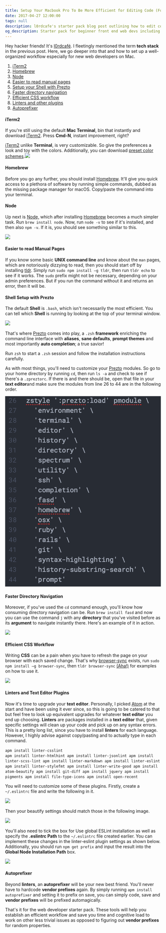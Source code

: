 ```yaml
---
title: Setup Your Macbook Pro To Be More Efficient for Editing Code (For New Web Devs)
date: 2017-04-27 12:00:00
tags: null
description: l0rdcafe's starter pack blog post outlining how to edit code efficiently for beginner front end web developers with installation tutorials for iTerm2 terminal, Homebrew, Node, tldr manual pages, a better shell using zsh, command line autojump, a quicker CSS workflow using browser-sync, using editor plugins such as linters for markdown, JSON, ESLint, HTML and others as well as autoprefixer for quicker coding.
og_description: Starter pack for beginner front end web devs including installation tutorials for text editor plugins, better command line and CSS workflows and hints to make code editing and writing faster and more efficient.
---
```


Hey <span class="main__body__content__span">hacker friends!</span> It's [l0rdcafé](mailto:me@l0rdcafe.com). I fleetingly mentioned the term **tech stack** in the previous post. Here, we go deeper into that and how to set up a well-organized workflow especially for new web developers on Mac.

1. <i class="fa fa-square"></i>[iTerm2](#itrm)
2. <i class="fa fa-square"></i>[Homebrew](#brew)
3. <i class="fa fa-square"></i>[Node](#node)
4. <i class="fa fa-square"></i>[Easier to read manual pages](#tldr)
5. <i class="fa fa-square"></i>[Setup your Shell with Prezto](#zsh)
6. <i class="fa fa-square"></i>[Faster directory navigation](#j)
7. <i class="fa fa-square"></i>[Efficient CSS workflow](#brwsr)
8. <i class="fa fa-square"></i>[Linters and other plugins](#lntrs)
9. <i class="fa fa-square"></i>[Autoprefixer](#autop)

<h4 id="itrm">iTerm2</h4>

If you're still using the default **Mac Terminal**, bin that instantly and download [iTerm2](https://iterm2.com/). Press **Cmd-N**, instant improvement, right?

[iTerm2](https://www.iterm2.com/) unlike **Terminal**, is very customizable. So give the preferences a look and toy with the colors. Additionally, you can download [preset color schemes](http://iterm2colorschemes.com/).![](colors.gif)

<h4 id="brew">Homebrew</h4>

Before you go any further, you should install [Homebrew](https://brew.sh/). It'll give you quick access to a plethora of software by running simple commands, dubbed as the missing package manager for macOS. Copy/paste the command into your terminal.

<h4 id="node">Node</h4>

Up next is [Node,](https://nodejs.org/en/) which after installing [Homebrew](https://brew.sh/) becomes a much simpler task. Run `brew install node`. Now, run `node -v` to see if it's installed, and then also `npm -v`. If it is, you should see something similar to this.

![](node.png)

<h4 id="tldr">Easier to read Manual Pages</h4>

If you know some basic **UNIX command line** and know about the `man` pages, which are notoriously dizzying to read, then you should start off by installing [tldr](https://github.com/tldr-pages/tldr). Simply run `sudo npm install –g tldr`, then run `tldr echo` to see if it works. The `sudo` prefix might not be necessary, depending on your admin preferences. But if you run the command without it and returns an error, then it will be.

<h4 id="zsh">Shell Setup with Prezto</h4>

The default **Shell** is `.bash`, which isn't necessarily the most efficient. You can tell which **Shell** is running by looking at the top of your terminal window.

![](bash.png)

That's where [Prezto](https://github.com/sorin-ionescu/prezto) comes into play, a `.zsh` **framework** enriching the command line interface with **aliases**, **sane defaults**, **prompt themes** and most importantly **auto completion**; a true savior!

Run `zsh` to start a `.zsh` session and follow the installation instructions carefully.

As with most things, you'll need to customize your [Prezto](https://github.com/sorin-ionescu/prezto) modules. So go to your home directory by running `cd`, then run `ls -a` and check to see if there's a `.zpreztorc`. If there is and there should be, open that file in your **text editor**and make sure the modules from line 26 to 44 are in the following order.

![](assets/module.png)

<h4 id="j">Faster Directory Navigation</h4>

Moreover, if you've used the `cd` command enough, you'll know how consuming directory navigation can be. Run `brew install fasd` and now you can use the command `j` with any **directory** that you've visited before as its **argument** to navigate instantly there. Here's an example of it in action.

![](fasd.gif)

<h4 id="brwsr">Efficient CSS Workflow</h4>

Writing **CSS** can be a pain when you have to refresh the page on your browser with each saved change. That's why [browser-sync](https://browsersync.io/) exists, run `sudo npm install –g browser-sync`, then `tldr browser-sync` [(Aha!)](#src) for examples on how to use it.

![](browser-sync.gif)

<h4 id="lntrs">Linters and Text Editor Plugins</h4>

Now it's time to upgrade your **text editor**. Personally, I picked [Atom](https://atom.io/) at the start and have been using it ever since, so this is going to be catered to that but feel free to look up equivalent upgrades for whatever **text editor** you end up choosing. **Linters** are packages installed in a **text editor** that, given specific settings will clean up your code and pick up on any syntax errors. This is a pretty long list, since you have to install **linters** for each language. However, I highly advise against copy/pasting and to actually type in each command.

<code class="main__body__content__code">apm install linter-csslint
apm install linter-htmlhint
apm install linter-jsonlint
apm install linter-scss-lint
apm install linter-markdown
apm install linter-eslint
apm install linter-stylefmt
apm install linter-write-good
apm install atom-beautify
apm install git-diff
apm install jquery
apm install pigments
apm install file-type-icons
apm install open-recent</code>

You will need to customize some of these plugins. Firstly, create a `~/.eslintrc` file and write the following in it.

![](eslintrc.png)

Then your beautify settings should match those in the following image.

![](beautify.png)

You'll also need to tick the box for Use global ESLint installation as well as specify the **.eslintrc Path** to the `~/.eslintrc` file created earlier. You can implement these changes in the linter-eslint plugin settings as shown below. Additionally, you should run `npm get prefix` and input the result into the **Global Node Installation Path** box.

![](stylelint2.png)

<h4 id="autop">Autoprefixer</h4>

Beyond **linters**, an **autoprefixer** will be your new best friend. You'll never have to hardcode **vendor prefixes** again. By simply running `apm install autoprefixer` and setting it to prefix on save, you can simply code, save and **vendor prefixes** will be prefixed automagically.

That's it for the web developer starter pack. These tools will help you establish an efficient workflow and save you time and cognitive load to work on other less trivial issues as opposed to figuring out **vendor prefixes** for random properties.

